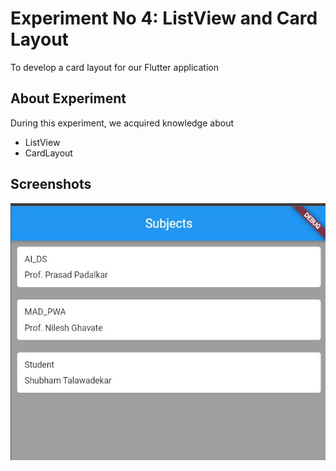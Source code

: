 # Experiment No 4: ListView and Card Layout

To develop a card layout for our Flutter application 

## About Experiment

During this experiment, we acquired knowledge about
* ListView
* CardLayout

## Screenshots

![plot](./assets/screenshots/screenshot_1.jpeg?raw=true)
